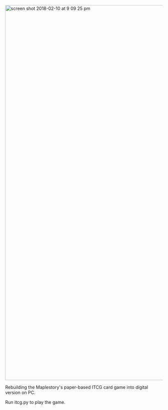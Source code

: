 <img width="1200" alt="screen shot 2018-02-10 at 9 09 25 pm" src="https://user-images.githubusercontent.com/32648899/36069120-30a27638-0ea9-11e8-948e-609cbdb35be8.png">



Rebuilding the Maplestory's paper-based ITCG card game into digital version on PC.

Run itcg.py to play the game.
